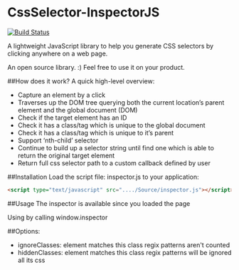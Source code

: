 # CssSelector-InspectorJS

[![Build Status](https://travis-ci.org/nguyendinhtuonguyen/CssSelector-InspectorJS.svg?branch=master)](https://travis-ci.org/nguyendinhtuonguyen/CssSelector-InspectorJS)

A lightweight JavaScript library to help you generate CSS selectors by clicking anywhere on a web page.

An open source library. :) Feel free to use it on your product.


##How does it work?
A quick high-level overview:
- Capture an element by a click
- Traverses up the DOM tree querying both the current location’s parent element and the global document (DOM)
- Check if the target element has an ID
- Check it has a class/tag which is unique to the global document
- Check it has a class/tag which is unique to it’s parent
- Support ‘nth-child’ selector
- Continue to build up a selector string until find one which is able to return the original target element
- Return full css selector path to a custom callback defined by user

##Installation
Load the script file: inspector.js to your application:
```html
<script type="text/javascript" src="..../Source/inspector.js"></script>
```

##Usage
 The inspector is available since you loaded the page
 
 Using by calling window.inspector
 
##Options:
- ignoreClasses: element matches this class regix patterns aren't counted
- hiddenClasses: element matches this class regix patterns will be ignored all its css
